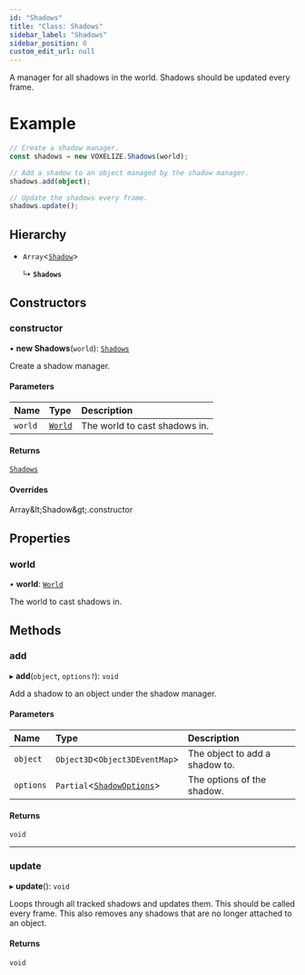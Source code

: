 ```yaml
---
id: "Shadows"
title: "Class: Shadows"
sidebar_label: "Shadows"
sidebar_position: 0
custom_edit_url: null
---
```


A manager for all shadows in the world. Shadows should be updated every frame.

# Example
```ts
// Create a shadow manager.
const shadows = new VOXELIZE.Shadows(world);

// Add a shadow to an object managed by the shadow manager.
shadows.add(object);

// Update the shadows every frame.
shadows.update();
```

## Hierarchy

- `Array`\<[`Shadow`](Shadow.md)\>

  ↳ **`Shadows`**

## Constructors

### constructor

• **new Shadows**(`world`): [`Shadows`](Shadows.md)

Create a shadow manager.

#### Parameters

| Name | Type | Description |
| :------ | :------ | :------ |
| `world` | [`World`](World.md) | The world to cast shadows in. |

#### Returns

[`Shadows`](Shadows.md)

#### Overrides

Array\&lt;Shadow\&gt;.constructor

## Properties

### world

• **world**: [`World`](World.md)

The world to cast shadows in.

## Methods

### add

▸ **add**(`object`, `options?`): `void`

Add a shadow to an object under the shadow manager.

#### Parameters

| Name | Type | Description |
| :------ | :------ | :------ |
| `object` | `Object3D`\<`Object3DEventMap`\> | The object to add a shadow to. |
| `options` | `Partial`\<[`ShadowOptions`](../modules.md#shadowoptions-166)\> | The options of the shadow. |

#### Returns

`void`

___

### update

▸ **update**(): `void`

Loops through all tracked shadows and updates them. This should be called every frame.
This also removes any shadows that are no longer attached to an object.

#### Returns

`void`
